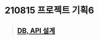 # 210815 프로젝트 기획6

> ## [DB, API 설계](https://www.notion.so/Review-King-377e109fb9974d2fb5eb4ab7751a2ca8)
